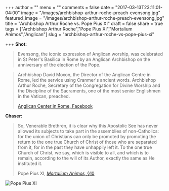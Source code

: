 +++
author = ""
menu = ""
comments = false
date = "2017-03-13T23:11:01-04:00"
image = "/images/archbishop-arthur-roche-preach-evensong.jpg"
featured_image = "/images/archbishop-arthur-roche-preach-evensong.jpg"
title = "Archbishop Arthur Roche vs. Pope Pius XI"
draft = false
share = true
tags = ["Archbishop Arthur Roche","Pope Pius XI","Mortalium Animos","Anglican"]
slug = "archbishop-arthur-roche-vs-pope-pius-xi"

+++
**Shot:**

> Evensong, the iconic expression of Anglican worship, was celebrated in
> St Peter's Basilica in Rome by an Anglican Archbishop on the
> anniversary of the election of the Pope.

> Archbishop David Moxon, the Director of the Anglican Centre in Rome, led
> the service using Cranmer's ancient words. Archbishop Arthur Roche,
> Secretary of the Congregation for Divine Worship and the Discipline of
> the Sacraments, one of the most senior Englishmen in the Vatican,
> preached. 
>
> [Anglican Center in Rome, Facebook](https://www.facebook.com/AnglicanCentre/posts/1478638598813418)

**Chaser:**

> So, Venerable Brethren, it is clear why this Apostolic See has
> never allowed its subjects to take part in the assemblies of
> non-Catholics: for the union of Christians can only be promoted by
> promoting the return to the one true Church of Christ of those who
> are separated from it, for in the past they have unhappily left
> it. To the one true Church of Christ, we say, which is visible to
> all, and which is to remain, according to the will of its Author,
> exactly the same as He instituted it.
>
> Pope Pius XI, [_Mortalium Animos_,
> §10](http://www.papalencyclicals.net/Pius11/P11MORTA.HTM)

![Pope Pius XI](/images/Pope-Pius-XI-1929.jpg)
